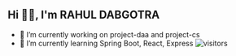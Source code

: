 <!--
**rahuldabgotra/rahuldabgotra** is a ✨ _special_ ✨ repository because its `README.md` (this file) appears on your GitHub profile.

Here are some ideas to get you started:

- 🔭 I’m currently working on ...
- 🌱 I’m currently learning ...
- 👯 I’m looking to collaborate on ...
- 🤔 I’m looking for help with ...
- 💬 Ask me about ...
- 📫 How to reach me: ...
- 😄 Pronouns: ...
- ⚡ Fun fact: ...
-->

## Hi 👋🏼, I'm RAHUL DABGOTRA
 - 🔭 I’m currently working on project-daa and project-cs   
 - 🌱 I’m currently learning Spring Boot, React, Express
![visitors](https://visitor-badge.glitch.me/badge?page_id=${rahuldabgotra}.${rahuldabgotra})
